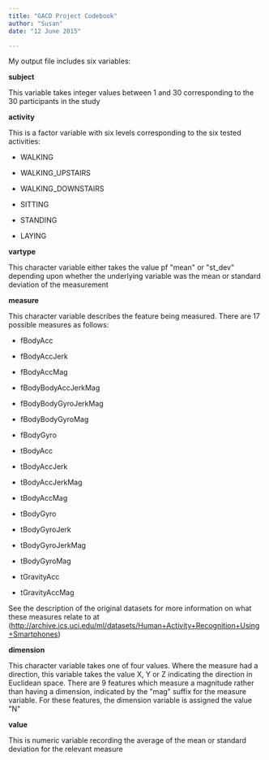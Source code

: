 ```yaml
---
title: "GACD Project Codebook"
author: "Susan"
date: "12 June 2015"

---
```


My output file includes six variables:

**subject**

This variable takes integer values between 1 and 30 corresponding to the 30 participants in the study

**activity**

This is a factor variable with six levels corresponding to the six tested activities:

* WALKING

* WALKING_UPSTAIRS

* WALKING_DOWNSTAIRS

* SITTING

* STANDING

* LAYING

**vartype**

This character variable either takes the value pf "mean" or "st_dev" depending upon whether the underlying variable was the mean or standard deviation of the measurement

**measure**

This character variable describes the feature being measured.  There are 17 possible measures as follows:

* fBodyAcc

* fBodyAccJerk

* fBodyAccMag

* fBodyBodyAccJerkMag

* fBodyBodyGyroJerkMag

* fBodyBodyGyroMag

* fBodyGyro

* tBodyAcc

* tBodyAccJerk

* tBodyAccJerkMag

* tBodyAccMag

* tBodyGyro 

* tBodyGyroJerk

* tBodyGyroJerkMag

* tBodyGyroMag

* tGravityAcc 

* tGravityAccMag 

See the description of the original datasets for more information on what these measures relate to at (http://archive.ics.uci.edu/ml/datasets/Human+Activity+Recognition+Using+Smartphones)

**dimension**

This character variable takes one of four values.  Where the measure had a direction, this variable takes the value X, Y or Z indicating the direction in Euclidean space.  There are 9 features which measure a magnitude rather than having a dimension, indicated by the "mag" suffix for the measure variable.  For these features, the dimension variable is assigned the value "N"

**value**

This is numeric variable recording the average of the mean or standard deviation for the relevant measure


